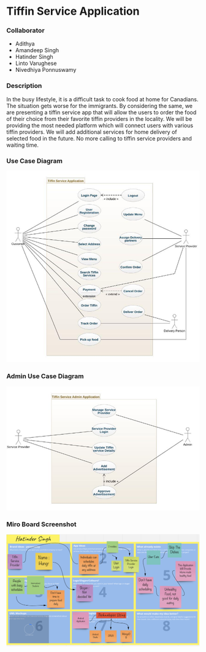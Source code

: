 # Tiffin Service Application

### Collaborator
- Adithya
- Amandeep Singh
- Hatinder Singh
- Linto Varughese
- Nivedhiya Ponnuswamy

### Description
In the busy lifestyle, it is a difficult task to cook food at home for Canadians. The situation gets worse for the immigrants. By considering the same, we are presenting a tiffin service app that will allow the users to order the food of their choice from their favorite tiffin providers in the locality.  We will be providing the most needed platform which will connect users with various tiffin providers. We will add additional services for home delivery of selected food in the future. No more calling to tiffin service providers and waiting time.

### Use Case Diagram
![Use case diagram](images/use-case.jpeg)


### Admin Use Case Diagram
![Admin Use Case diagram](images/AdminUseCase.jpeg)


### Miro Board Screenshot
![Miro board diagram](images/miro-board-screenshot.png)

